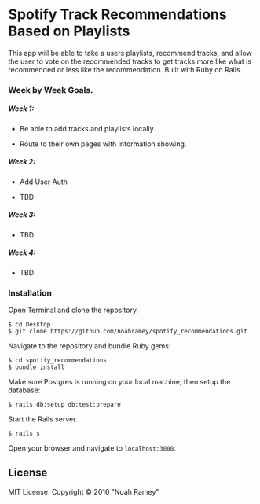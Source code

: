 # Spotify Track Recommendations Based on Playlists

This app will be able to take a users playlists, recommend tracks, and allow the user to vote on the recommended tracks to get tracks more like what is recommended or less like the recommendation. Built with Ruby on Rails.

### Week by Week Goals.

##### Week 1:

* Be able to add tracks and playlists locally.

* Route to their own pages with information showing.

##### Week 2:

* Add User Auth

* TBD

##### Week 3:

* TBD

##### Week 4:

* TBD

### Installation

Open Terminal and clone the repository.  
```
$ cd Desktop
$ git clone https://github.com/noahramey/spotify_recommendations.git
```

Navigate to the repository and bundle Ruby gems:
```
$ cd spotify_recommendations
$ bundle install
```

Make sure Postgres is running on your local machine, then setup the database:
```
$ rails db:setup db:test:prepare
```

Start the Rails server.
```
$ rails s
```

Open your browser and navigate to `localhost:3000`.


License
-------

MIT License. Copyright &copy; 2016 "Noah Ramey"
